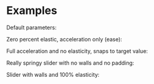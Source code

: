 <script src='springslider.js'></script>
<link rel="stylesheet" href="springslider.css">
<style>
    .slider-canvas {
        width: 600px;
    }
</style>

# Examples

Default parameters:

<div id='slider-1'></div>
<script>
document.querySelector('#slider-1').appendChild(SpringSlider())
</script>

Zero percent elastic, acceleration only (ease):

<div id='slider-2'></div>
<script>
document.querySelector('#slider-2').appendChild(SpringSlider({
    elastic: 0,
    acceleration: 0.1
}))
</script>

Full acceleration and no elasticity, snaps to target value:

<div id='slider-3'></div>
<script>
document.querySelector('#slider-3').appendChild(SpringSlider({
    elastic: 0,
    acceleration: 1
}))
</script>


Really springy slider with no walls and no padding:

<div id='slider-4'></div>
<script>
document.querySelector('#slider-4').appendChild(SpringSlider({
  acceleration: 0.05,
  elastic: 0.9,
  walls: false,
  padding: 0
}))
</script>

Slider with walls and 100% elasticity:

<div id='slider-5'></div>
<script>
document.querySelector('#slider-5').appendChild(SpringSlider({
  elastic: 1,
  walls: true
}))
</script>

